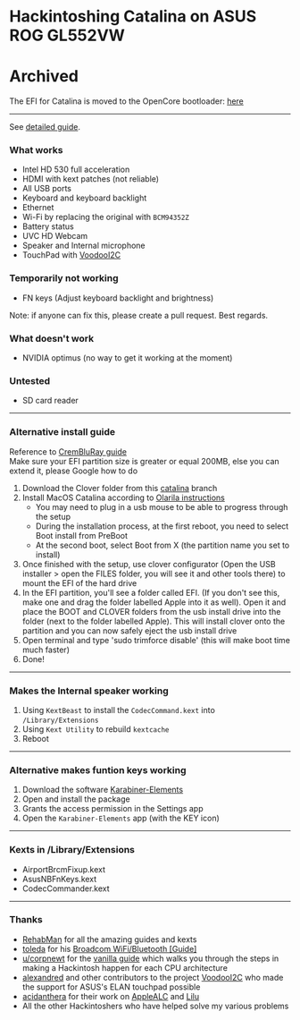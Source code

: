 # Hackintoshing Catalina on ASUS ROG GL552VW

# Archived

The EFI for Catalina is moved to the OpenCore bootloader: [here](https://github.com/baobaoit/Asus-ROG-GL552VW-OC)

---

See [detailed guide](https://github.com/fidele007/Asus-ROG-GL552VW-Hackintosh/wiki/Install-macOS-Moajve).

### What works

* Intel HD 530 full acceleration
* HDMI with kext patches (not reliable)
* All USB ports
* Keyboard and keyboard backlight
* Ethernet
* Wi-Fi by replacing the original with `BCM94352Z`
* Battery status
* UVC HD Webcam
* Speaker and Internal microphone
* TouchPad with [VoodooI2C](https://www.tonymacx86.com/threads/voodooi2c-help-and-support.243378/)

### Temporarily not working

* FN keys (Adjust keyboard backlight and brightness)

Note: if anyone can fix this, please create a pull request. Best regards.

### What doesn't work

* NVIDIA optimus (no way to get it working at the moment)

### Untested

* SD card reader

---

### Alternative install guide

Reference to [CremBluRay guide](https://www.tonymacx86.com/threads/guide-asus-rog-gl552vw-laptop-macos-mojave.280413/)<br/>
Make sure your EFI partition size is greater or equal 200MB, else you can extend it, please Google how to do
1. Download the Clover folder from this [catalina](https://github.com/baobaoit/Asus-ROG-GL552VW-Hackintosh/tree/catalina) branch
2. Install MacOS Catalina according to [Olarila instructions](https://olarila.com/forum/viewtopic.php?f=50&t=8685)
    - You may need to plug in a usb mouse to be able to progress through the setup
    - During the installation process, at the first reboot, you need to select Boot install from PreBoot
    - At the second boot, select Boot from X (the partition name you set to install)
3. Once finished with the setup, use clover configurator (Open the USB installer > open the FILES folder, you will see it and other tools there) to mount the EFI of the hard drive
4. In the EFI partition, you'll see a folder called EFI. (If you don't see this, make one and drag the folder labelled Apple into it as well). Open it and place the BOOT and CLOVER folders from the usb install drive into the folder (next to the folder labelled Apple). This will install clover onto the partition and you can now safely eject the usb install drive
5. Open terminal and type 'sudo trimforce disable' (this will make boot time much faster)
6. Done!

---

### Makes the Internal speaker working

1. Using `KextBeast` to install the `CodecCommand.kext` into `/Library/Extensions`
2. Using `Kext Utility` to rebuild `kextcache`
3. Reboot

---

### Alternative makes funtion keys working

1. Download the software [Karabiner-Elements](https://pqrs.org/osx/karabiner/)
2. Open and install the package
3. Grants the access permission in the Settings app
4. Open the `Karabiner-Elements` app (with the KEY icon)

---

### Kexts in /Library/Extensions

* AirportBrcmFixup.kext
* AsusNBFnKeys.kext
* CodecCommander.kext

---

### Thanks

* [RehabMan](https://www.tonymacx86.com/members/rehabman.429483/) for all the amazing guides and kexts
* [toleda](https://www.tonymacx86.com/members/toleda.2393/) for his [Broadcom WiFi/Bluetooth [Guide]](https://www.tonymacx86.com/threads/broadcom-wifi-bluetooth-guide.242423/)
* [u/corpnewt](https://www.reddit.com/user/corpnewt) for the [vanilla guide](https://hackintosh.gitbook.io/-r-hackintosh-vanilla-desktop-guide/) which walks you through the steps in making a Hackintosh happen for each CPU architecture
* [alexandred](https://github.com/alexandred) and other contributors to the project [VoodooI2C](https://github.com/alexandred/VoodooI2C) who made the support for ASUS's ELAN touchpad possible
* [acidanthera](https://github.com/acidanthera) for their work on [AppleALC](https://github.com/acidanthera/AppleALC) and [Lilu](https://github.com/acidanthera/Lilu)
* All the other Hackintoshers who have helped solve my various problems

